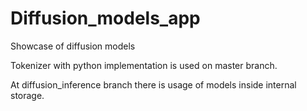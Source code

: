 # Diffusion_models_app


Showcase of diffusion models

Tokenizer with python implementation is used on master branch.

At diffusion_inference branch there is usage of models inside internal storage.
